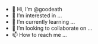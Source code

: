 - 👋 Hi, I’m @goodeath
- 👀 I’m interested in ...
- 🌱 I’m currently learning ...
- 💞️ I’m looking to collaborate on ...
- 📫 How to reach me ...

<!---
goodeath/goodeath is a ✨ special ✨ repository because its `README.md` (this file) appears on your GitHub profile.
You can click the Preview link to take a look at your changes.
--->
